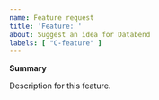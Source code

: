 ```yaml
---
name: Feature request
title: 'Feature: '
about: Suggest an idea for Databend
labels: [ "C-feature" ]
---
```


**Summary**

Description for this feature.